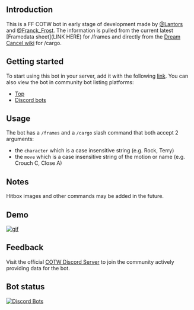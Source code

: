 ## Introduction
This is a FF COTW bot in early stage of development made by [@Lantors](https://github.com/dens0ne) and [@Franck_Frost](https://twitter.com/FranckFrost). The  information is pulled from the current latest [Framedata sheet](LINK HERE) for /frames and directly from the [Dream Cancel wiki](https://dreamcancel.com/wiki/Fatal_Fury:_City_of_the_Wolves) for /cargo.

## Getting started
To start using this bot in your server, add it with the following [link](https://discord.com/api/oauth2/authorize?client_id=1376145362594824272&permissions=277025721344&scope=bot%20applications.commands). You can also view the bot in community bot listing platforms:
 - [Top](https://top.gg/bot/1376145362594824272)
 - [Discord bots](https://discord.bots.gg/bots/950847013870772264)

## Usage
The bot has a `/frames` and a `/cargo` slash command that both accept 2 arguments:
- the `character` which is a case insensitive string (e.g. Rock, Terry)
- the `move` which is a case insensitive string of the motion or name (e.g. Crouch C, Close A)

## Notes
Hitbox images and other commands may be added in the future.

## Demo
[![gif](https://media.giphy.com/media/lACkzpKQfmzDJ3tQx6/giphy.gif)](https://giphy.com/gifs/lACkzpKQfmzDJ3tQx6)

## Feedback
Visit the official [COTW Discord Server](https://discord.gg/ChEEUuZwqS) to join the community actively providing data for the bot.

## Bot status

[![Discord Bots](https://top.gg/api/widget/1376145362594824272.svg)](https://top.gg/bot/1376145362594824272)
